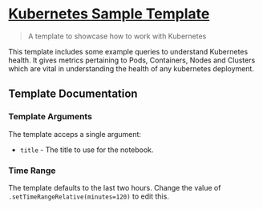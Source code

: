 # [Kubernetes Sample Template](./template.jsonnet)

> A template to showcase how to work with Kubernetes

This template includes some example queries to understand Kubernetes health. It
gives metrics pertaining to Pods, Containers, Nodes and Clusters which are vital
in understanding the health of any kubernetes deployment.

## Template Documentation

### Template Arguments

The template acceps a single argument:

- `title` - The title to use for the notebook.

### Time Range

The template defaults to the last two hours. Change the value of
`.setTimeRangeRelative(minutes=120)` to edit this.
